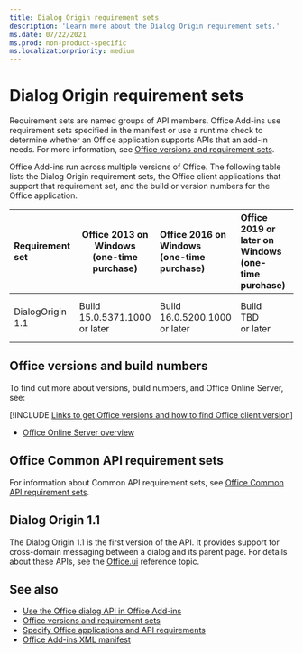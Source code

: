 ```yaml
---
title: Dialog Origin requirement sets
description: 'Learn more about the Dialog Origin requirement sets.'
ms.date: 07/22/2021
ms.prod: non-product-specific
ms.localizationpriority: medium
---
```


# Dialog Origin requirement sets

Requirement sets are named groups of API members. Office Add-ins use requirement sets specified in the manifest or use a runtime check to determine whether an Office application supports APIs that an add-in needs. For more information, see [Office versions and requirement sets](../../develop/office-versions-and-requirement-sets.md).

Office Add-ins run across multiple versions of Office. The following table lists the Dialog Origin requirement sets, the Office client applications that support that requirement set, and the build or version numbers for the Office application.

|  Requirement set  | Office 2013 on Windows<br>(one-time purchase) | Office 2016 on Windows<br>(one-time purchase) | Office 2019 or later on Windows<br>(one-time purchase) | Office on Windows<br>(subscription) |  Office on iPad<br>(subscription)  |  Office on Mac<br>(subscription)  | Office on the web  |  Office Online Server  |
|:-----|-----|:-----|:-----|:-----|:-----|:-----|:-----|:-----|
| DialogOrigin 1.1  | Build<br>15.0.5371.1000<br>or later | Build<br>16.0.5200.1000<br>or later | Build<br>TBD<br>or later | TBD | 2.52 or later | 16.52 or later | July, 2021 | Version 2108<br>(Build 10377.1000)<br>or later |

## Office versions and build numbers

To find out more about versions, build numbers, and Office Online Server, see:

[!INCLUDE [Links to get Office versions and how to find Office client version](../../includes/links-get-office-versions-builds.md)]
- [Office Online Server overview](/officeonlineserver/office-online-server-overview)

## Office Common API requirement sets

For information about Common API requirement sets, see [Office Common API requirement sets](office-add-in-requirement-sets.md).

## Dialog Origin 1.1

The Dialog Origin 1.1 is the first version of the API. It provides support for cross-domain messaging between a dialog and its parent page. For details about these APIs, see the [Office.ui](/javascript/api/office/office.ui) reference topic.

## See also

- [Use the Office dialog API in Office Add-ins](../../develop/dialog-api-in-office-add-ins.md)
- [Office versions and requirement sets](../../develop/office-versions-and-requirement-sets.md)
- [Specify Office applications and API requirements](../../develop/specify-office-hosts-and-api-requirements.md)
- [Office Add-ins XML manifest](../../develop/add-in-manifests.md)
